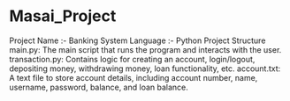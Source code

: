 # Masai_Project
Project Name :- Banking System
Language :- Python
Project Structure
main.py: The main script that runs the program and interacts with the user.
transaction.py: Contains logic for creating an account, login/logout, depositing money, withdrawing money, loan functionality, etc.
account.txt: A text file to store account details, including account number, name, username, password, balance, and loan balance.
